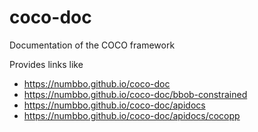 # coco-doc
Documentation of the COCO framework

Provides links like

- https://numbbo.github.io/coco-doc
- https://numbbo.github.io/coco-doc/bbob-constrained
- https://numbbo.github.io/coco-doc/apidocs
- https://numbbo.github.io/coco-doc/apidocs/cocopp
